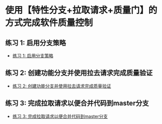 ﻿# 使用【特性分支+拉取请求+质量门】的方式完成软件质量控制

## 练习 1: 启用分支策略

- [练习 1: 启用分支策略](01-branch-protection-policy/index.md)

## 练习 2: 创建功能分支并使用拉去请求完成质量验证

- [练习 2: 创建功能分支并使用拉去请求完成质量验证](02-create-feature-branch-pull-request/index.md)

## 练习 3: 完成拉取请求以便合并代码到master分支

- [练习 3: 完成拉取请求以便合并代码到master分支](03-merge-pull-request/index.md)








 